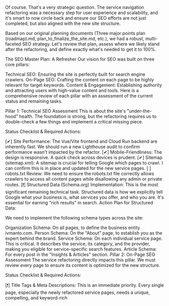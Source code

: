Of course. That's a very strategic question. The service navigation refactoring was a necessary step for user experience and scalability, and it's smart to now circle back and ensure our SEO efforts are not just completed, but also aligned with the new site structure.

Based on our original planning documents (Three major points plan (roadmap).md, plan_to_finalize_the_site.md, etc.), we had a robust, multi-faceted SEO strategy. Let's review that plan, assess where we likely stand after the refactoring, and define exactly what's needed to get it to 100%.

The SEO Master Plan: A Refresher
Our vision for SEO was built on three core pillars:

Technical SEO: Ensuring the site is perfectly built for search engine crawlers.
On-Page SEO: Crafting the content on each page to be highly relevant for target keywords.
Content & Engagement: Establishing authority and attracting users with high-value content and tools.
Here is a comprehensive review of each pillar with an assessment of the current status and remaining tasks.

Pillar 1: Technical SEO Assessment
This is about the site's "under-the-hood" health. The foundation is strong, but the refactoring requires us to double-check a few things and implement a critical missing piece.

Status Checklist & Required Actions:

[✔] Site Performance: The Vue/Vite frontend and Cloud Run backend are inherently fast. We should run a new Lighthouse audit to confirm performance wasn't impacted by the refactor.
[✔] Mobile-Friendliness: The design is responsive. A quick check across devices is prudent.
[✔] Sitemap (sitemap.xml): A sitemap is crucial for telling Google which pages to crawl. I can confirm this is in place and updated for the new service pages.
[ ] robots.txt Review: We need to ensure the robots.txt file correctly allows crawlers to access all content pages while disallowing any admin or private routes.
[❗] Structured Data (Schema.org) Implementation: This is the most significant remaining technical task. Structured data is how we explicitly tell Google what your business is, what services you offer, and who you are. It's essential for earning "rich results" in search.
Action Plan for Structured Data:

We need to implement the following schema types across the site:

Organization Schema: On all pages, to define the business entity ivmanto.com.
Person Schema: On the "About" page, to establish you as the expert behind the brand.
Service Schema: On each individual service page. This is critical. It describes the service, its category, and the provider, making you eligible for service-specific search features.
Article Schema: For every post in the "Insights & Articles" section.
Pillar 2: On-Page SEO Assessment
The service refactoring directly impacts this pillar. We must review every page to ensure its content is optimized for the new structure.

Status Checklist & Required Actions:

[❗] Title Tags & Meta Descriptions: This is an immediate priority. Every single page, especially the newly refactored service pages, needs a unique, compelling, and keyword-rich <title> tag and <meta name="description">. They are the first thing users see in search results.
[❗] Heading Structure (H1, H2, etc.): We need to audit every page to ensure a logical heading hierarchy. There should be one—and only one—<h1> per page that clearly states the page's topic, followed by <h2>, <h3>, etc. to structure the content.
[ ] Internal Linking Strategy: The refactor gives us a perfect opportunity to build a strong internal linking structure. We should strategically link from service pages to relevant "Insights" articles and vice-versa. This distributes "link juice" and helps users discover more content.
[ ] Image Alt Text: A quick audit to ensure all images have descriptive alt attributes for accessibility and image search SEO.
Pillar 3: Content & Engagement Strategy
This is our long-term plan for attracting and converting customers.

Status Checklist & Required Actions:

[ ] "Insights & Articles" Content Engine: The section exists, but we need to activate the plan of using AI to brainstorm and outline high-quality articles regularly. A consistent publishing schedule is key to building authority.
[❗] Develop the "Inspiration?" Tool: As detailed in developing the inspiration section.md, this interactive tool is a cornerstone of our engagement strategy. We need to proceed with its development.
Phase 1 (In Progress/To Do): Implement the core AI functionality. Connect the frontend input to the Go backend and the Gemini API to generate ideas.
Phase 2 (To Do): Add the lead-capture mechanism. Once ideas are generated, present a "Book a Consultation" CTA and an option to email the ideas to the user, capturing their contact information.
Phase 3 (Future): Evolve the tool into the "Solution Finder" that directly maps a user's problem to your services.
Summary & Proposed Action Plan
To get our SEO plan fully completed and optimized for the new site structure, I recommend the following order of operations:

Immediate Priority (Low-Hanging Fruit):

Audit and rewrite all Title Tags and Meta Descriptions.
Audit and correct the Heading Structure (H1/H2) on all pages.
Review and optimize robots.txt.
Next Priority (High-Impact Technical Task):

Implement Structured Data (Schema.org) across the entire site as outlined above. This will give us a significant competitive edge.
Ongoing Strategic Priority (Growth Engine):

Begin development on Phase 1 and 2 of the "Inspiration" tool.
Establish a consistent schedule for publishing new articles in the "Insights" section.
This plan addresses all the original goals and adapts them to the site's current state. I'm ready to begin with the immediate priorities whenever you are.
